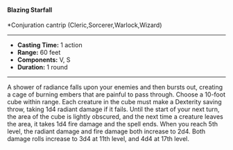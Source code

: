 #### Blazing Starfall
*Conjuration cantrip (Cleric,Sorcerer,Warlock,Wizard)
___
- **Casting Time:** 1 action
- **Range:** 60 feet
- **Components:** V, S
- **Duration:** 1 round
---
A shower of radiance falls upon your enemies and
then bursts out, creating a cage of burning embers
that are painful to pass through. Choose a 10-foot
cube within range. Each creature in the cube must
make a Dexterity saving throw, taking 1d4 radiant
damage if it fails. Until the start of your next turn,
the area of the cube is lightly obscured, and the next
time a creature leaves the area, it takes 1d4 fire
damage and the spell ends. When you reach 5th
level, the radiant damage and fire damage both
increase to 2d4. Both damage rolls increase to 3d4
at 11th level, and 4d4 at 17th level.
